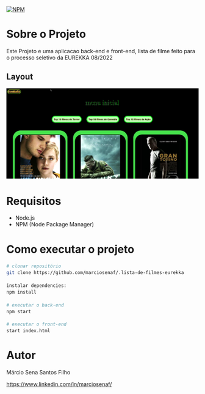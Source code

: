 [![NPM](https://img.shields.io/npm/l/react)](https://github.com/marciosenaf/.lista-de-filmes-eurekka/blob/main/LICENSE) 


# Sobre o Projeto

Este Projeto e uma aplicacao back-end e front-end, lista de filme feito para o processo seletivo da EUREKKA 08/2022

## Layout 
![Web](https://github.com/marciosenaf/.lista-de-filmes-eurekka/blob/main/img/readme.png)


# Requisitos

  - Node.js
  - NPM (Node Package Manager)


# Como executar o projeto

```bash
# clonar repositório
git clone https://github.com/marciosenaf/.lista-de-filmes-eurekka

instalar dependencies:
npm install

# executar o back-end
npm start

# executar o front-end 
start index.html
```

# Autor

Márcio Sena Santos Filho

https://www.linkedin.com/in/marciosenaf/

